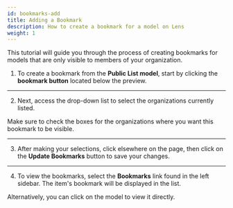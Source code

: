 ```yaml
---
id: bookmarks-add
title: Adding a Bookmark 
description: How to create a bookmark for a model on Lens
weight: 1
---
```


This tutorial will guide you through the process of creating bookmarks for models that are only visible to members of your organization.

1. To create a bookmark from the **Public List model**, start by clicking the **bookmark button** located below the preview.

---

2. Next, access the drop-down list to select the organizations currently listed.

Make sure to check the boxes for the organizations where you want this bookmark to be visible.

---

3. After making your selections, click elsewhere on the page, then click on the **Update Bookmarks** button to save your changes.

---

4. To view the bookmarks, select the **Bookmarks** link found in the left sidebar. The item's bookmark will be displayed in the list.

Alternatively, you can click on the model to view it directly.
